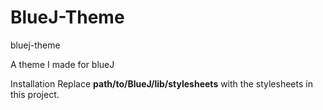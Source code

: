 # BlueJ-Theme
bluej-theme

A theme I made for blueJ

Installation
Replace **path/to/BlueJ/lib/stylesheets** with the stylesheets in this project.

